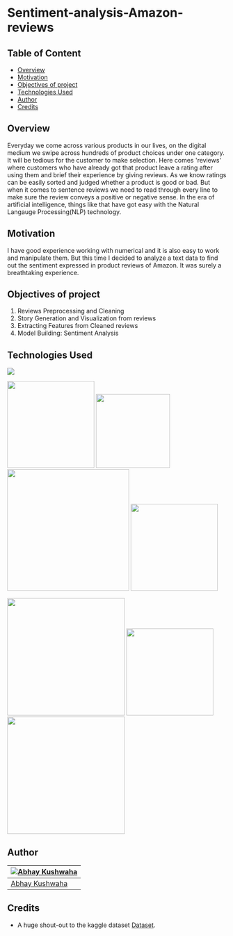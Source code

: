 # Sentiment-analysis-Amazon-reviews

## Table of Content
  * [Overview](#overview)
  * [Motivation](#motivation)
  * [Objectives of project](#objectives-of-project)
  * [Technologies Used](#technologies-used)
  * [Author](#author)
  * [Credits](#credits)
## Overview
Everyday we come across various products in our lives, on the digital medium we swipe across hundreds of product choices under one category. It will be tedious for the customer to make selection. Here comes 'reviews' where customers who have already got that product leave a rating after using them and brief their experience by giving reviews. As we know ratings can be easily sorted and judged whether a product is good or bad. But when it comes to sentence reviews we need to read through every line to make sure the review conveys a positive or negative sense. In the era of artificial intelligence, things like that have got easy with the Natural Langauge Processing(NLP) technology.

## Motivation
I have good experience working with numerical and it is also easy to work and manipulate them. But this time I decided to analyze a text data to find out the sentiment expressed in product reviews of Amazon. It was surely a breathtaking experience.

## Objectives of project
1. Reviews Preprocessing and Cleaning
2. Story Generation and Visualization from reviews
3. Extracting Features from Cleaned reviews
4. Model Building: Sentiment Analysis

## Technologies Used
![](https://forthebadge.com/images/badges/made-with-python.svg)

[<img target="_blank" src="https://scikit-learn.org/stable/_static/scikit-learn-logo-small.png" width=200>](https://scikit-learn.org/stable/#) [<img target="_blank" src="https://discoversdkcdn.azureedge.net/runtimecontent/companyfiles/6976/3404/thumbnail.png?v131360183399041689" width=170>](https://seaborn.pydata.org/) [<img target="_blank" src="https://upload.wikimedia.org/wikipedia/commons/thumb/3/37/Plotly-logo-01-square.png/1200px-Plotly-logo-01-square.png" width=280>](https://plotly.com/) [<img target="_blank" src="https://matplotlib.org/_static/logo2_compressed.svg" width=200>](https://matplotlib.org/) 

[<img target="_blank" src="https://i.redd.it/c6h7rok9c2v31.jpg" width=270>](https://pandas.pydata.org/) [<img target="_blank" src="https://upload.wikimedia.org/wikipedia/commons/thumb/1/1a/NumPy_logo.svg/1280px-NumPy_logo.svg.png" width=200>](https://numpy.org/)
[<img target="_blank" src="https://miro.medium.com/max/418/1*WssnLJ__IAUURwqms-I8LA.png" width=270>](https://towardsdatascience.com/natural-language-processing-nlp-for-electronic-health-record-ehr-part-i-4cb1d4c2f24b)

## Author
[![Abhay Kushwaha](https://avatars.githubusercontent.com/u/98481899?v=4)](https://www.linkedin.com/in/abhay-kushwaha-199380232/) |
-|
[Abhay Kushwaha](https://www.linkedin.com/in/abhay-kushwaha-199380232/) |)

## Credits
- A huge shout-out to the kaggle dataset [Dataset](https://www.kaggle.com/eswarchandt/amazon-music-reviews).

